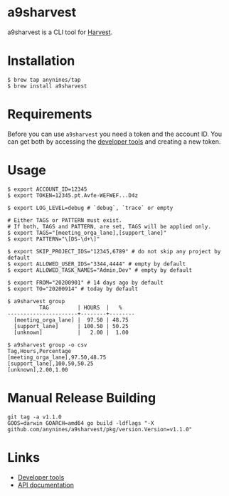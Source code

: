 # a9sharvest

a9sharvest is a CLI tool for [Harvest](https://www.getharvest.com/).

# Installation

```shell
$ brew tap anynines/tap
$ brew install a9sharvest
```

# Requirements

Before you can use `a9sharvest` you need a token and the account ID.
You can get both by accessing the [developer tools](https://id.getharvest.com/developers)
and creating a new token.

# Usage

```shell
$ export ACCOUNT_ID=12345
$ export TOKEN=12345.pt.Avfe-WEFWEF...D4z

$ export LOG_LEVEL=debug # `debug`, `trace` or empty

# Either TAGS or PATTERN must exist.
# If both, TAGS and PATTERN, are set, TAGS will be applied only.
$ export TAGS="[meeting_orga_lane],[support_lane]"
$ export PATTERN="\[DS-\d+\]"

$ export SKIP_PROJECT_IDS="12345,6789" # do not skip any project by default
$ export ALLOWED_USER_IDS="3344,4444" # empty by default
$ export ALLOWED_TASK_NAMES="Admin,Dev" # empty by default

$ export FROM="20200901" # 14 days ago by default
$ export TO="20200914" # today by default

$ a9sharvest group
          TAG         | HOURS  |   %
----------------------+--------+--------
  [meeting_orga_lane] |  97.50 | 48.75
  [support_lane]      | 100.50 | 50.25
  [unknown]           |   2.00 |  1.00

$ a9sharvest group -o csv
Tag,Hours,Percentage
[meeting_orga_lane],97.50,48.75
[support_lane],100.50,50.25
[unknown],2.00,1.00
```


# Manual Release Building

```shell
git tag -a v1.1.0
GOOS=darwin GOARCH=amd64 go build -ldflags "-X github.com/anynines/a9sharvest/pkg/version.Version=v1.1.0"
```

# Links

 - [Developer tools](https://id.getharvest.com/developers)
 - [API documentation](http://help.getharvest.com/api-v2/)
